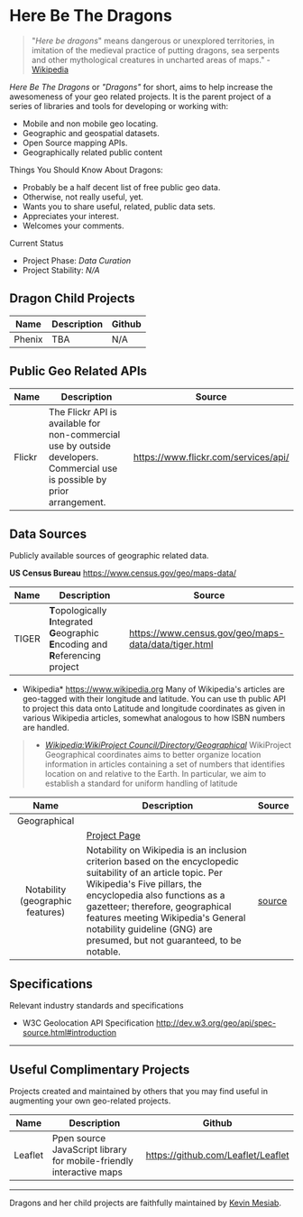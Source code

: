 # Here Be The Dragons

> "*Here be dragons*" means dangerous or unexplored territories, in imitation of the medieval practice of putting dragons, sea serpents and other mythological creatures in uncharted areas of maps." - [Wikipedia](http://en.wikipedia.org/wiki/Here_be_dragons)

*Here Be The Dragons* or *"Dragons"* for short, aims to help increase the awesomeness of your geo related projects.  It is the parent project of a series of libraries and tools for developing or working with:

* Mobile and non mobile geo locating.
* Geographic and geospatial datasets.  
* Open Source mapping APIs.
* Geographically related public content 

Things You Should Know About Dragons:

* Probably be a half decent list of free public geo data.
* Otherwise, not really useful, yet. 
* Wants you to share useful, related, public data sets.
* Appreciates your interest.
* Welcomes your comments.

Current Status

* Project Phase: *Data Curation*
* Project Stability: *N/A*

## Dragon Child Projects

| Name | Description | Github |
|--------|--------------|---------|
| Phenix | TBA | N/A |


## Public Geo Related APIs 

|Name | Description | Source |
|-----|-------------|---------|
Flickr | The Flickr API is available for non-commercial use by outside developers. Commercial use is possible by prior arrangement.| https://www.flickr.com/services/api/ |   

## Data Sources
Publicly available sources of geographic related data.


**US Census Bureau** https://www.census.gov/geo/maps-data/

|Name | Description | Source |
|-----|-------------|---------|
TIGER | **T**opologically **I**ntegrated **G**eographic **E**ncoding and **R**eferencing project | https://www.census.gov/geo/maps-data/data/tiger.html|   


* Wikipedia*  https://www.wikipedia.org 
Many of Wikipedia's articles are geo-tagged with their longitude and latitude.  You can use th public API to project this data onto 
Latitude and longitude coordinates as given in various Wikipedia articles, somewhat analogous to how ISBN numbers are handled. 
> - *[Wikipedia:WikiProject Council/Directory/Geographical](http://en.wikipedia.org/wiki/Wikipedia:WikiProject_Council/Directory/Geographical)* 
WikiProject Geographical coordinates aims to better organize location information in articles containing a set of numbers that identifies location on and relative to the Earth. In particular, we aim to establish a standard for uniform handling of latitude 

| Name  | Description | Source |
|:-----:|-------------|--------|
|Geographical | 
|| [Project Page](http://en.wikipedia.org/wiki/Wikipedia:WikiProject_Geographical_coordinates) | 
|Notability (geographic features) | Notability on Wikipedia is an inclusion criterion based on the encyclopedic suitability of an article topic. Per Wikipedia's Five pillars, the encyclopedia also functions as a gazetteer; therefore, geographical features meeting Wikipedia's General notability guideline (GNG) are presumed, but not guaranteed, to be notable. | [source](http://en.wikipedia.org/wiki/Wikipedia:Notability_(geographic_features)) | 



## Specifications 

Relevant industry standards and specifications

* W3C Geolocation API Specification
http://dev.w3.org/geo/api/spec-source.html#introduction

---

## Useful Complimentary Projects
Projects created and maintained by others that you may find useful in augmenting your own geo-related projects.

| Name | Description | Github |
|--------|--------------|---------|
| Leaflet | Ppen source JavaScript library for mobile-friendly interactive maps | https://github.com/Leaflet/Leaflet | 

---
Dragons and her child projects are faithfully maintained by [Kevin Mesiab](https://github.com/kevinmesiab).
